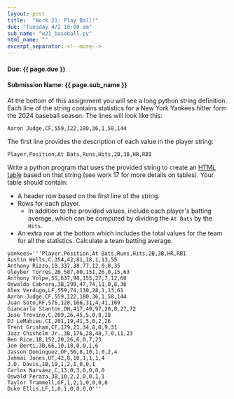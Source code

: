 ```yaml
---
layout: post
title:  "Work 21: Play Ball!"
due: "Tuesday 4/2 10:00 am"
sub_name: "w21_baseball.py"
html_name: ""
excerpt_separator: <!--more-->
---
```


#### Due: {{ page.due }}
#### Submission Name: {{ page.sub_name }}

At the bottom of this assignment you will see a long python string definition. Each line of the string contains statistics for a New York Yankees hitter form the 2024 baseball season. The lines will look like this:
```
Aaron Judge,CF,559,122,180,36,1,58,144
```
The first line provides the description of each value in the player string:
```
Player,Position,At Bats,Runs,Hits,2B,3B,HR,RBI
```
Write a python program that uses the provided string to create an [HTML table](https://developer.mozilla.org/en-US/docs/Web/HTML/Element/table) based on that string (see work 17 for more details on tables). Your table should contain:
- A header row based on the first line of the string.
- Rows for each player.
  - In addition to the provided values, include each player's batting average, which can be computed by dividing the `At Bats` by the  `Hits`.
- An extra row at the bottom which includes the total values for the team for all the statistics. Calculate a team batting average.

```
yankees='''Player,Position,At Bats,Runs,Hits,2B,3B,HR,RBI
Austin Wells,C,354,42,81,18,1,13,55
Anthony Rizzo,1B,337,38,77,12,0,8,35
Gleyber Torres,2B,587,80,151,26,0,15,63
Anthony Volpe,SS,637,90,155,27,7,12,60
Oswaldo Cabrera,3B,299,47,74,11,0,8,36
Alex Verdugo,LF,559,74,130,28,1,13,61
Aaron Judge,CF,559,122,180,36,1,58,144
Juan Soto,RF,576,128,166,31,4,41,109
Giancarlo Stanton,DH,417,49,97,20,0,27,72
Jose Trevino,C,209,26,45,5,0,8,28
DJ LeMahieu,CI,201,19,41,5,0,2,26
Trent Grisham,CF,179,21,34,8,0,9,31
Jazz Chisholm Jr.,3B,176,28,48,7,0,11,23
Ben Rice,1B,152,20,26,6,0,7,23
Jon Berti,3B,66,10,18,0,0,1,6
Jasson Domínguez,OF,56,8,10,1,0,2,4
Jahmai Jones,UT,42,8,10,1,1,1,4
J.D. Davis,1B,19,1,2,1,0,0,1
Carlos Narváez,C,13,0,3,0,0,0,0
Oswald Peraza,3B,10,2,2,0,0,1,1
Taylor Trammell,OF,1,2,1,0,0,0,0
Duke Ellis,LF,1,0,1,0,0,0,0'''
```
